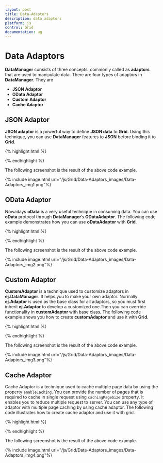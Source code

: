 ```yaml
---
layout: post
title: Data-Adaptors
description: data adaptors
platform: js
control: Grid
documentation: ug
---
```


# Data Adaptors

**DataManager** consists of three concepts, commonly called as **adaptors** that are used to manipulate data. There are four types of adaptors in **DataManager**. They are

* **JSON Adaptor**
* **OData Adaptor**
* **Custom Adaptor**
* **Cache Adaptor**

## JSON Adaptor

**JSON adaptor** is a powerful way to define **JSON data** to **Grid**.  Using this technique, you can use **DataManager** features to **JSON** before binding it to **Grid**.

{% highlight html %}

<div id="Grid"></div>
<script type="text/javascript">
  $(function () {// Document is ready.
      window.gridData = [
           { firstName: "John", lastName: "Beckett", email: "john@syncfusion.com" },
           { firstName: "Ben", lastName: "Beckett", email: "ben@syncfusion.com" },
           { firstName: "Andrew", lastName: "Beckett", email: "andrew@syncfusion.com" }
      ];
      //JSON adaptor with DataManager.
      var dataManager = ej.DataManager(window.gridData);
      dataManager.insert({firstName: "Joel", lastName:"Beckett", email:"joel@syncfusion.com"});
  
      $("#Grid").ejGrid({
          dataSource: dataManager,
      });
  });
  
</script>


{% endhighlight %}



The following screenshot is the result of the above code example.

{% include image.html url="/js/Grid/Data-Adaptors_images/Data-Adaptors_img1.png"%}

## OData Adaptor

Nowadays **oData** is a very useful technique in consuming data. You can use **oData** protocol through **DataManager**’s **ODataAdaptor**. The following code example demonstrates how you can use **oDataAdaptor** with **Grid**.

{% highlight html %}

<div id="Grid"></div>
<script type="text/javascript">
  $(function () {// Document is ready.
      //oData Adaptor with DataManager
      var dataManager = ej.DataManager("http://mvc.syncfusion.com/Services/Northwnd.svc/Products");
  
      $("#Grid").ejGrid({
          dataSource: dataManager,
          columns: ["ProductID", "ProductName", "SupplierID", "UnitPrice"]
      });
  });
</script>


{% endhighlight %}



The following screenshot is the result of the above code example.

{% include image.html url="/js/Grid/Data-Adaptors_images/Data-Adaptors_img2.png"%}

## Custom Adaptor

**CustomAdaptor** is a technique used to customize adaptors in **ej.DataManager**. It helps you to make your own adaptor. Normally **ej.Adaptor** is used as the base class for all adaptors, so you must first inherit **ej.Adaptor** to develop a customized one.Then you can override functionality in **customAdaptor** with base class. The following code example shows you how to create **customAdaptor** and use it with **Grid**.

{% highlight html %}

<div id="Grid"></div>
<script type="text/javascript">
  $(function () {// Document is ready.
      //new custom adaptor implmentation
      //able to implement more option in custom adaptor other than insert
      var customAdaptor = new ej.Adaptor().extend({
          insert: function (dm, data) {
              data["id"] = dm.dataSource.json[dm.dataSource.json.length - parseInt(1,10)].id + 1;// id auto increment
              return dm.dataSource.json.push(data);
              },
     processQuery:ej.JsonAdaptor.prototype.processQuery // resused process query from json adaptor
  });
      window.gridData = [
          { id: 1 , firstName: "John", lastName: "Beckett", email: "john@syncfusion.com" },
          { id: 2, firstName: "Ben", lastName: "Beckett", email: "ben@syncfusion.com" },
          { id: 3, firstName: "Andrew", lastName: "Beckett", email: "andrew@syncfusion.com" }
      ];
  
      var dataManager = new ej.DataManager(window.gridData);
      // assigning custom adaptor to datamanager
      dataManager.adaptor = new customAdaptor();
      // insert from custom adaptor usage
     dataManager.insert({ firstName: "Joel", lastName: "Beckett", email: "joel@syncfusion.com" });
  
      $("#Grid").ejGrid({
          dataSource: dataManager,
          columns: [
              { field: "firstName", headerText: "First Name" },
              { field: "lastName", headerText: "Last Name" },
              { field: "email", headerText: "Email" }
          ]
      });
  });
</script>

{% endhighlight %}



The following screenshot is the result of the above code example.

{% include image.html url="/js/Grid/Data-Adaptors_images/Data-Adaptors_img3.png"%}

## Cache Adaptor

Cache Adaptor is a technique used to cache multiple page data by using the property `enableCaching`. You can provide the number of pages that is required to cache in single request using `cachingPageSize` property. It enables you to reduce multiple request to server. You can use any type of adaptor with multiple page caching by using cache adaptor. The following code illustrates how to create cache adaptor and use it with grid.

{% highlight html %}

 <div id="Grid"></div>
<script type="text/javascript">
  $(function () {
      var dataManger = ej.DataManager({
          url: "http://mvc.syncfusion.com/Services/Northwnd.svc/Orders/",
          enableCaching: true,
          cachingPageSize: 10,
          timeTillExpiration: 120000
      });
      $("#Grid").ejGrid({
          dataSource: dataManger,
          columns: ["OrderID", "CustomerID", "EmployeeID", "Freight", "ShipCity"]
      });
  });
</script>


{% endhighlight %}



The following screenshot is the result of the above code example.

{% include image.html url="/js/Grid/Data-Adaptors_images/Data-Adaptors_img4.png"%}


